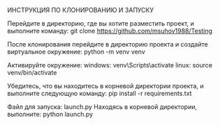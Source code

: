 ИНСТРУКЦИЯ ПО КЛОНИРОВАНИЮ И ЗАПУСКУ

Перейдите в директорию, где вы хотите разместить проект, и выполните команду:
git clone https://github.com/msuhov1988/Testing

После клонирования перейдите в директорию проекта и создайте виртуальное окружение:
python -m venv venv

Активируйте окружение:
windows: venv\Scripts\activate
linux:   source venv/bin/activate  

Убедитесь, что вы находитесь в корневой директории проекта, и выполните следующую команду:
pip install -r requirements.txt

Файл для запуска: launch.py
Находясь в корневой директории, выполните: python launch.py
